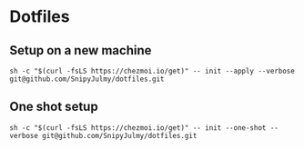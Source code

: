 # Dotfiles

## Setup on a new machine

```
sh -c "$(curl -fsLS https://chezmoi.io/get)" -- init --apply --verbose git@github.com/SnipyJulmy/dotfiles.git
```

## One shot setup

```
sh -c "$(curl -fsLS https://chezmoi.io/get)" -- init --one-shot --verbose git@github.com/SnipyJulmy/dotfiles.git
```
